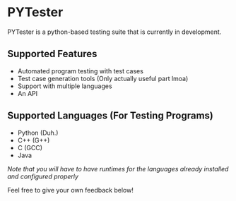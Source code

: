 # PYTester

PYTester is a python-based testing suite that is currently in development.

## Supported Features

- Automated program testing with test cases
- Test case generation tools (Only actually useful part lmoa)
- Support with multiple languages
- An API

## Supported Languages (For Testing Programs)

- Python (Duh.)
- C++ (G++)
- C (GCC)
- Java

*Note that you will have to have runtimes for the languages already installed and configured properly*

Feel free to give your own feedback below!
